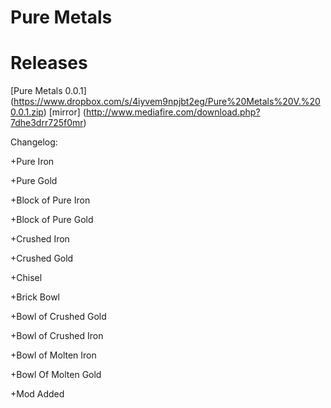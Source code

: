 Pure Metals
==========

Releases
==========

[Pure Metals 0.0.1] (https://www.dropbox.com/s/4iyvem9npjbt2eg/Pure%20Metals%20V.%200.0.1.zip) [mirror] (http://www.mediafire.com/download.php?7dhe3drr725f0mr)

Changelog:

+Pure Iron

+Pure Gold

+Block of Pure Iron

+Block of Pure Gold

+Crushed Iron

+Crushed Gold

+Chisel

+Brick Bowl

+Bowl of Crushed Gold

+Bowl of Crushed Iron

+Bowl of Molten Iron

+Bowl Of Molten Gold

+Mod Added
